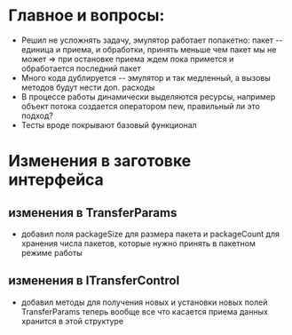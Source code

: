 # Главное и вопросы:
 * Решил не усложнять задачу, эмулятор работает попакетно: пакет -- единица и приема, и обработки, принять меньше чем пакет мы не может => при остановке приема ждем пока примется и обработается последний пакет
 * Много кода дублируется -- эмулятор и так медленный, а вызовы методов будут нести доп. расходы
 * В процессе работы динамически выделяются ресурсы, например объект потока создается оператором new, правильный ли это подход?
 * Тесты вроде покрывают базовый функционал 
# Изменения в заготовке интерфейса
## изменения в TransferParams
* добавил поля packageSize для размера пакета и packageCount для хранения числа пакетов, которые нужно принять в пакетном режиме работы 
## изменения в ITransferControl
* добавил методы для получения новых и установки новых полей TransferParams
теперь вообще все что касается приема данных хранится в этой структуре
